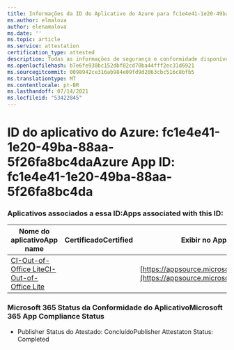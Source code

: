 ```yaml
---
title: Informações da ID do Aplicativo do Azure para fc1e4e41-1e20-49ba-88aa-5f26fa8bc4da
ms.author: elmalova
author: elenamalova
ms.date: ''
ms.topic: article
ms.service: attestation
certification_type: attested
description: Todas as informações de segurança e conformidade disponíveis para fc1e4e41-1e20-49ba-88aa-5f26fa8bc4da.
ms.openlocfilehash: b7e6fe930bc152dbf82cd70ba44fff2ec31d6921
ms.sourcegitcommit: 0098942ce316ab984e09fd9d2063cbc516c8bfb5
ms.translationtype: MT
ms.contentlocale: pt-BR
ms.lasthandoff: 07/14/2021
ms.locfileid: "53422845"
---
```

# <a name="azure-app-id-fc1e4e41-1e20-49ba-88aa-5f26fa8bc4da"></a><span data-ttu-id="2546c-103">ID do aplicativo do Azure: fc1e4e41-1e20-49ba-88aa-5f26fa8bc4da</span><span class="sxs-lookup"><span data-stu-id="2546c-103">Azure App ID: fc1e4e41-1e20-49ba-88aa-5f26fa8bc4da</span></span>


### <a name="apps-associated-with-this-id"></a><span data-ttu-id="2546c-104">Aplicativos associados a essa ID:</span><span class="sxs-lookup"><span data-stu-id="2546c-104">Apps associated with this ID:</span></span>
| <span data-ttu-id="2546c-105">**Nome do aplicativo**</span><span class="sxs-lookup"><span data-stu-id="2546c-105">**App name**</span></span> | <span data-ttu-id="2546c-106">**Certificado**</span><span class="sxs-lookup"><span data-stu-id="2546c-106">**Certified**</span></span> | <span data-ttu-id="2546c-107">**Exibir no AppSource**</span><span class="sxs-lookup"><span data-stu-id="2546c-107">**View in AppSource**</span></span> |
|-|-|-|
| [<span data-ttu-id="2546c-108">CI-Out-of-Office Lite</span><span class="sxs-lookup"><span data-stu-id="2546c-108">CI-Out-of-Office Lite</span></span>](https://docs.microsoft.com/en-us/microsoft-365-app-certification/forward/WA200002748) |  | [https://appsource.microsoft.com/product/office/WA200002748](https://appsource.microsoft.com/product/office/WA200002748) |

### <a name="microsoft-365-app-compliance-status"></a><span data-ttu-id="2546c-109">Microsoft 365 Status da Conformidade do Aplicativo</span><span class="sxs-lookup"><span data-stu-id="2546c-109">Microsoft 365 App Compliance Status</span></span>
- <span data-ttu-id="2546c-110">Publisher Status do Atestado: Concluído</span><span class="sxs-lookup"><span data-stu-id="2546c-110">Publisher Attestaton Status: Completed</span></span>
